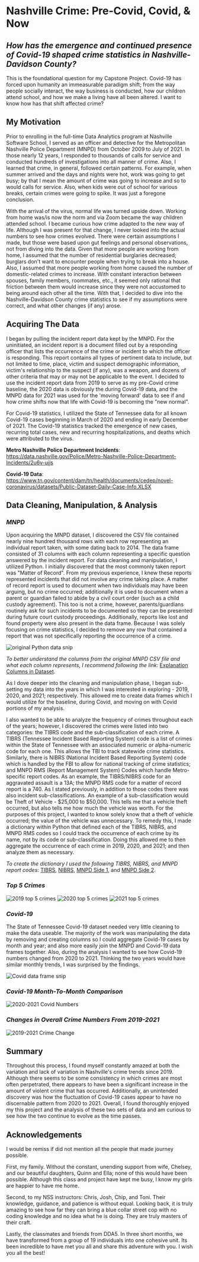 # Nashville Crime: Pre-Covid, Covid, & Now
## *How has the emergence and continued presence of Covid-19 shaped crime statistics in Nashville-Davidson County?*
This is the foundational question for my Capstone Project.  Covid-19 has forced upon humanity an immeasurable paradigm shift; from the way people socially interact, the way business is conducted, how our children attend school, and how we make a living have all been altered.  I want to know how has that shift affected crime?

## My Motivation
Prior to enrolling in the full-time Data Analytics program at Nashville Software School, I served as an officer and detective for the Metropolitan Nashville Police Department (MNPD) from October 2009 to July of 2021.  In those nearly 12 years, I responded to thousands of calls for service and conducted hundreds of investigations into all manner of crime.  Also, I learned that crime, in general, followed certain patterns.  For example, when summer arrived and the days and nights were hot, work was going to get busy; by that I mean the amount of crime was going to increase and so to would calls for service.  Also, when kids were out of school for various breaks, certain crimes were going to spike.  It was just a foregone conclusion.

With the arrival of the virus, normal life was turned upside down.  Working from home was/is now the norm and via Zoom became the way children attended school. I became curious how crime adapted to the new way of life.  Although I was present for that change, I never looked into the actual numbers to see how crimes evolved.  There were certain assumptions I made, but those were based upon gut feelings and personal observations, not from diving into the data.  Given that more people are working from home, I assumed that the number of residential burglaries decreased; burglars don't want to encounter people when trying to break into a house.  Also, I assumed that more people working from home caused the number of domestic-related crimes to increase.  With constant interaction between spouses, family members, roommates, etc., it seemed only rational that friction between them would increase since they were not accustomed to being around each other all the time.  With that, I decided to dive into the Nashville-Davidson County crime statistics to see if my assumptions were correct, and what other changes (if any) arose.

## Acquiring The Data
I began by pulling the incident report data kept by the MNPD.  For the uninitiated, an incident report is a document filled out by a responding officer that lists the occurrence of the crime or incident to which the officer is responding.  This report contains all types of pertinent data to include, but not limited to time, place, victim and suspect demographic information, victim's relationship to the suspect (if any), was a weapon, and dozens of other criteria that may or may not be applicable to the event.  I decided to use the incident report data from 2019 to serve as my pre-Covid crime baseline, the 2020 data is obviously the during Covid-19 data, and the MNPD data for 2021 was used for the 'moving forward' data to see if and how crime shifts now that life with Covid-19 is becoming the "new normal".  

For Covid-19 statistics, I utilized the State of Tennessee data for all known Covid-19 cases beginning in March of 2020 and ending in early December of 2021.  The Covid-19 statistics tracked the emergence of new cases, recurring total cases, new and recurring hospitalizations, and deaths which were attributed to the virus.

**Metro Nashville Police Department Incidents**: https://data.nashville.gov/Police/Metro-Nashville-Police-Department-Incidents/2u6v-ujjs

**Covid-19 Data**: https://www.tn.gov/content/dam/tn/health/documents/cedep/novel-coronavirus/datasets/Public-Dataset-Daily-Case-Info.XLSX

## Data Cleaning, Manipulation, & Analysis
### *MNPD*
Upon acquiring the MNPD dataset, I discovered the CSV file contained nearly nine hundred thousand rows with each row representing an individual report taken, with some dating back to 2014.  The data frame consisted of 31 columns with each column representing a specific question answered by the incident report.  For data cleaning and manipulation, I utilized Python.  I initially discovered that the most commonly taken report was "Matter of Record".  From my previous experience, I knew these reports represented incidents that did not involve any crime taking place.  A matter of record report is used to document when two individuals may have been arguing, but no crime occurred; additionally it is used to document when a parent or guardian failed to abide by a civil court order (such as a child custody agreement).  This too is not a crime, however, parents/guardians routinely ask for such incidents to be documented so they can be presented during future court custody proceedings.  Additionally, reports like lost and found property were also present in the data frame.  Because I was solely focusing on crime statistics, I decided to remove any row that contained a report that was not specifically reporting the occurrence of a crime.

![original Python data snip](Snips/data_snip2.JPG)

*To better understand the columns from the original MNPD CSV file and what each column represents, I recommend following the link*: [Explanation Columns in Dataset](https://data.nashville.gov/api/views/2u6v-ujjs/files/4537ce42-a1d7-4157-be45-6ab2f22c15ef?download=true&filename=Metro-Nashville-Police-Department-Incidents-Metadata-v2.pdf).

As I dove deeper into the cleaning and manipulation phase, I began sub-setting my data into the years in which I was interested in exploring - 2019, 2020, and 2021; respectively.  This allowed me to create data frames which I would utilize for the baseline, during Covid, and moving on with Covid portions of my analysis.  

I also wanted to be able to analyze the frequency of crimes throughout each of the years; however, I discovered the crimes were listed into two categories: the TIBRS code and the sub-classification of each crime.  A TIBRS (Tennessee Incident Based Reporting System) code is a list of crimes within the State of Tennessee with an associated numeric or alpha-numeric code for each one.  This allows the TBI to track statewide crime statistics.  Similarly, there is NIBRS (National Incident Based Reporting System) code which is handled by the FBI to allow for national tracking of crime statistics; and MNPD RMS (Report Management System) Codes which handle Metro-specific report codes.  As an example, the TIBRS/NIBRS code for an aggravated assault is a 13A; the MNPD RMS code for a matter of record report is a 740.  As I stated previously, in addition to those codes there was also incident sub-classifications.  An example of a sub-classification would be Theft of Vehicle - $25,000 to $50,000.  This tells me that a vehicle theft occurred, but also tells me how much the vehicle was worth.  For the purposes of this project, I wanted to know solely know that a theft of vehicle occurred; the value of the vehicle was unnecessary.  To remedy this, I made a dictionary within Python that defined each of the TIBRS, NIBRS, and MNPD RMS codes so I could track the occurrence of each crime by its name, not by its code or sub-classification.  Doing this allowed me to then aggregate the occurrence of each crime in 2019, 2020, and 2021; and then analyze them as necessary.

*To create the dictionary I used the following TIBRS, NIBRS, and MNPD report codes*:
[TIBRS](Snips/tibrs_code.pdf),
[NIBRS](Other/NIBRS_Offense_Codes.pdf),
[MNPD Side 1](Other/MNPD_Offense_Report_Codes.JPG), and [MNPD Side 2](Other/MNPD_Offense_Report_Codes2.JPG).

### *Top 5 Crimes*
![2019 top 5 crimes](Snips/19_top_5.JPG)
![2020 top 5 crimes](Snips/20_top_5.JPG)
![2021 top 5 crimes](Snips/21_top_5.JPG)

### *Covid-19*
The State of Tennessee Covid-19 dataset needed very little cleaning to make the data useable.  The majority of the work was manipulating the data by removing and creating columns so I could aggregate Covid-19 cases by month and year; and also more easily join the MNPD and Covid-19 data frames together.  Also, during the analysis I wanted to see how Covid-19 numbers changed from 2020 to 2021.  Thinking the two years would have similar monthly trends, I was surprised by the findings.

![Covid data frame snip](Snips/covid_snip.JPG)

### *Covid-19 Month-To-Month Comparison*
![2020-2021 Covid Numbers](Snips/covid_monthly.JPG)

### *Changes in Overall Crime Numbers From 2019-2021*
![2019-2021 Crime Change](Snips/monthly_crime_snip.JPG)


## Summary
Throughout this process, I found myself constantly amazed at both the variation and lack of variation in Nashville's crime trends since 2019.  Although there seems to be some consistency in which crimes are most often perpetrated, there appears to have been a significant increase in the amount of violent crime that has occurred.  Additionally, an unintended discovery was how the fluctuation of Covid-19 cases appear to have no discernable pattern from 2020 to 2021.  Overall, I found thoroughly enjoyed my this project and the analysis of these two sets of data and am curious to see how the two continue to evolve as the time passes.

## Acknowledgements
I would be remiss if did not mention all the people that made journey possible.  

First, my family.  Without the constant, unending support from wife, Chelsey, and our beautiful daughters, Quinn and Ella; none of this would have been possible.  Although this class and project have kept me busy, I know my girls are happier to have me home.  

Second, to my NSS instructors: Chris, Josh, Chip, and Toni.  Their knowledge, guidance, and patience is without equal.  Looking back, it is truly amazing to see how far they can bring a blue collar street cop with no coding knowledge and no idea what he is doing.  They are truly masters of their craft.

Lastly, the classmates and friends from DDA5.  In three short months, we have transformed from a group of 19 individuals into one cohesive unit.  Its been incredible to have met you all and share this adventure with you.  I wish you all the best!
